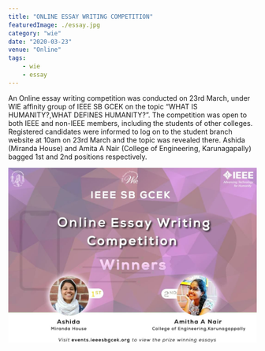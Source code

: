 ```yaml
---
title: "ONLINE ESSAY WRITING COMPETITION"
featuredImage: ./essay.jpg
category: "wie"
date: "2020-03-23"
venue: "Online"
tags:
    - wie
    - essay
---
```

An Online essay writing competition was conducted on 23rd March, under WIE affinity group of IEEE SB GCEK on the topic “WHAT IS HUMANITY?,WHAT DEFINES HUMANITY?”. The competition was open to both IEEE and non-IEEE members, including the students of other colleges. Registered candidates were informed to log on to the student branch website at 10am on 23rd March and the topic was revealed there. Ashida (Miranda House) and Amita A Nair (College of Engineering, Karunagapally) bagged 1st and 2nd positions respectively.

![Essay Competition](./essay1.jpg)
